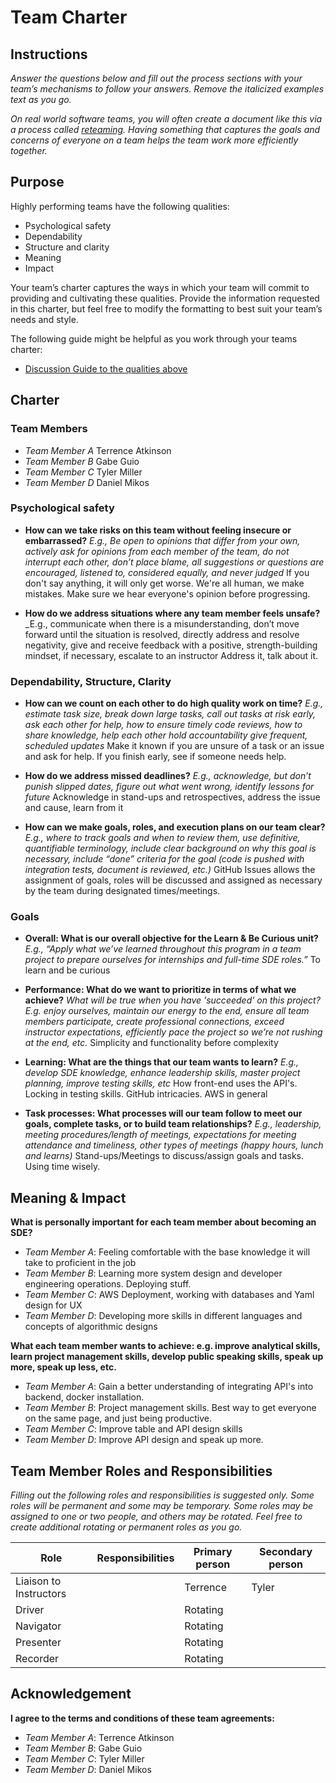 # Team Charter

## Instructions

_Answer the questions below and fill out the process sections with your team’s mechanisms to follow your answers. Remove the italicized examples text as you go._

_On real world software teams, you will often create a document like this via a process called [reteaming](https://www.agilealliance.org/resources/experience-reports/dynamic-reteaming-how-we-thrive-by-rebuilding-teams/). Having something that captures the goals and concerns of everyone on a team helps the team work more efficiently together._

## Purpose

Highly performing teams have the following qualities:

* Psychological safety
* Dependability
* Structure and clarity
* Meaning
* Impact

Your team’s charter captures the ways in which your team will commit to providing and cultivating these qualities. Provide the information requested in this charter, but feel free to modify the formatting to best suit your team’s needs and style.

The following guide might be helpful as you work through your teams charter:

* [Discussion Guide to the qualities above](https://docs.google.com/document/d/1lgiz6mwZeyWEaJxN_NMI-tI5Qijv2BHh27DPLeSLE40)

## Charter

### Team Members

- _Team Member A_ Terrence Atkinson
- _Team Member B_ Gabe Guio
- _Team Member C_ Tyler Miller
- _Team Member D_ Daniel Mikos

### Psychological safety

* **How can we take risks on this team without feeling insecure or embarrassed?**
  _E.g., Be open to opinions that differ from your own, actively ask for opinions from each member of the team, do not interrupt each other, don’t place blame, all suggestions or questions are encouraged, listened to, considered equally, and never judged_
If you don't say anything, it will only get worse. We're all human, we make mistakes. Make sure we hear everyone's opinion before progressing.

* **How do we address situations where any team member feels unsafe?**
  _E.g., communicate when there is a misunderstanding, don’t move forward until the situation is resolved, directly address and resolve negativity, give and receive feedback with a positive, strength-building mindset, if necessary, escalate to an instructor 
Address it, talk about it. 

### Dependability, Structure, Clarity

* **How can we count on each other to do high quality work on time?**
  _E.g., estimate task size, break down large tasks, call out tasks at risk early, ask each other for help, how to ensure timely code reviews, how to share knowledge, help each other hold accountability give frequent, scheduled updates_
Make it known if you are unsure of a task or an issue and ask for help. If you finish early, see if someone needs help.

* **How do we address missed deadlines?**
  _E.g., acknowledge, but don’t punish slipped dates, figure out what went wrong, identify lessons for future_
Acknowledge in stand-ups and retrospectives, address the issue and cause, learn from it

* **How can we make goals, roles, and execution plans on our team clear?**
  _E.g., where to track goals and when to review them, use definitive, quantifiable terminology, include clear background on why this goal is necessary, include “done” criteria for the goal (code is pushed with integration tests, document is reviewed, etc.)_
GitHub Issues allows the assignment of goals, roles will be discussed and assigned as necessary by the team during designated times/meetings.

### Goals

* **Overall: What is our overall objective for the Learn & Be Curious unit?**
  _E.g., “Apply what we’ve learned throughout this program in a team project to prepare ourselves for internships and full-time SDE roles.”_
To learn and be curious

* **Performance: What do we want to prioritize in terms of what we achieve?**
  _What will be true when you have 'succeeded' on this project? E.g. enjoy ourselves, maintain our energy to the end, ensure all team members participate, create professional connections, exceed instructor expectations, efficiently pace the project so we’re not rushing at the end, etc._
Simplicity and functionality before complexity

* **Learning: What are the things that our team wants to learn?**
  _E.g., develop SDE knowledge, enhance leadership skills, master project planning, improve testing skills, etc_
How front-end uses the API's. Locking in testing skills. GitHub intricacies. AWS in general

* **Task processes: What processes will our team follow to meet our goals, complete tasks, or to build team relationships?**
  _E.g., leadership, meeting procedures/length of meetings, expectations for meeting attendance and timeliness, other types of meetings (happy hours, lunch and learns)_
Stand-ups/Meetings to discuss/assign goals and tasks. Using time wisely. 

## Meaning & Impact

**What is personally important for each team member about becoming an SDE?**

* _Team Member A_: Feeling comfortable with the base knowledge it will take to proficient in the job 
* _Team Member B_: Learning more system design and developer engineering operations. Deploying stuff.
* _Team Member C_: AWS Deployment, working with databases and Yaml design for UX
* _Team Member D_: Developing more skills in different languages and concepts of algorithmic designs

**What each team member wants to achieve: e.g. improve analytical skills, learn project management skills, develop public speaking skills, speak up more, speak up less, etc.**

* _Team Member A_: Gain a better understanding of integrating API's into backend, docker installation.
* _Team Member B_: Project management skills. Best way to get everyone on the same page, and just being productive.
* _Team Member C_: Improve table and API design skills
* _Team Member D_: Improve API design and speak up more.

## Team Member Roles and Responsibilities

_Filling out the following roles and responsibilities is suggested only. Some roles will be permanent and some may be temporary. Some roles may be assigned to one or two people, and others may be rotated. Feel free to create additional rotating or permanent roles as you go._

| **Role**               |**Responsibilities** | **Primary person** | **Secondary person** |
|------------------------|---                  |--------------------|----------------------|
| Liaison to Instructors |                     | Terrence           | Tyler                |
| Driver                 |                     | Rotating           |                      |
| Navigator              |                     | Rotating           |                      |
| Presenter              |                     | Rotating           |                      |
| Recorder               |                     | Rotating           |                      |

## Acknowledgement

**I agree to the terms and conditions of these team agreements:**

* _Team Member A_: Terrence Atkinson
* _Team Member B_: Gabe Guio
* _Team Member C_: Tyler Miller
* _Team Member D_: Daniel Mikos
